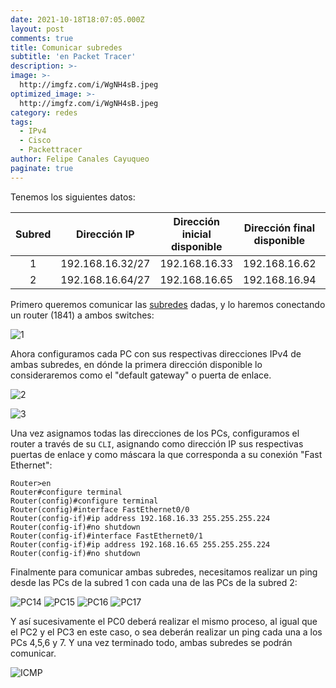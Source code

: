 ```yaml
---
date: 2021-10-18T18:07:05.000Z
layout: post
comments: true
title: Comunicar subredes
subtitle: 'en Packet Tracer'
description: >-
image: >-
  http://imgfz.com/i/WgNH4sB.jpeg
optimized_image: >-
  http://imgfz.com/i/WgNH4sB.jpeg
category: redes
tags:
  - IPv4
  - Cisco
  - Packettracer
author: Felipe Canales Cayuqueo
paginate: true
---
```

Tenemos los siguientes datos:

| Subred | Dirección IP | Dirección inicial disponible | Dirección final disponible | Dirección broadcast | Máscara |
| :--------: | :--------: | :-------: | :-------: | :-------: | :-------: |
| 1 | 192.168.16.32/27 | 192.168.16.33 | 192.168.16.62 | 192.168.16.63 | 255.255.255.224 |
| 2 | 192.168.16.64/27 | 192.168.16.65 | 192.168.16.94 | 192.168.16.95 | 255.255.255.224 |

Primero queremos comunicar las [subredes](https://nptg24.github.io/subredes/) dadas, y lo haremos conectando un router (1841) a ambos switches:

![1](http://imgfz.com/i/q2mIHzv.png)

Ahora configuramos cada PC con sus respectivas direcciones IPv4 de ambas subredes, en dónde la primera dirección disponible lo consideraremos como el "default gateway" o puerta de enlace.

![2](http://imgfz.com/i/XyxMDBw.png)

![3](http://imgfz.com/i/Ts5MuEv.png)

Una vez asignamos todas las direcciones de los PCs, configuramos el router a través de su ```CLI```, asignando como dirección IP sus respectivas puertas de enlace y como máscara la que corresponda a su conexión "Fast Ethernet":

```cli
Router>en
Router#configure terminal
Router(config)#configure terminal
Router(config)#interface FastEthernet0/0
Router(config-if)#ip address 192.168.16.33 255.255.255.224
Router(config-if)#no shutdown
Router(config-if)#interface FastEthernet0/1
Router(config-if)#ip address 192.168.16.65 255.255.255.224
Router(config-if)#no shutdown
```

Finalmente para comunicar ambas subredes, necesitamos realizar un ping desde las PCs de la subred 1 con cada una de las PCs de la subred 2:

![PC14](http://imgfz.com/i/bsZKydu.png)
![PC15](http://imgfz.com/i/X9vMLHG.png)
![PC16](http://imgfz.com/i/uafVcAM.png)
![PC17](http://imgfz.com/i/pBFj1lh.png)

Y así sucesivamente el PC0 deberá realizar el mismo proceso, al igual que el PC2 y el PC3 en este caso, o sea deberán realizar un ping cada una a los PCs 4,5,6 y 7. Y una vez terminado todo, ambas subredes se podrán comunicar.

![ICMP](http://imgfz.com/i/yJd4SkB.png)
